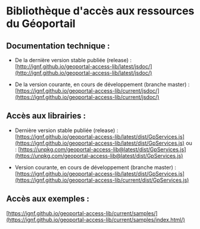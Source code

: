 # Bibliothèque d'accès aux ressources du Géoportail

## Documentation technique :

* De la dernière version stable publiée (release) :
	[http://ignf.github.io/geoportal-access-lib/latest/jsdoc/](http://ignf.github.io/geoportal-access-lib/latest/jsdoc/)

* De la version courante, en cours de développement (branche master) : [https://ignf.github.io/geoportal-access-lib/current/jsdoc/](https://ignf.github.io/geoportal-access-lib/current/jsdoc/)

## Accès aux librairies :

* Dernière version stable publiée (release) : [https://ignf.github.io/geoportal-access-lib/latest/dist/GpServices.js](https://ignf.github.io/geoportal-access-lib/latest/dist/GpServices.js)
ou : [https://unpkg.com/geoportal-access-lib@latest/dist/GpServices.js](https://unpkg.com/geoportal-access-lib@latest/dist/GpServices.js)

* Version courante, en cours de développement (branche master) : [https://ignf.github.io/geoportal-access-lib/latest/dist/GpServices.js](https://ignf.github.io/geoportal-access-lib/current/dist/GpServices.js)

## Accès aux exemples :

[https://ignf.github.io/geoportal-access-lib/current/samples/](https://ignf.github.io/geoportal-access-lib/current/samples/index.html/)
